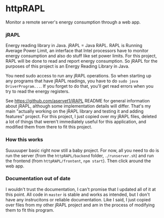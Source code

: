 # httpRAPL
Monitor a remote server's energy consumption through a web app.

### jRAPL
Energy reading library in Java. jRAPL = Java RAPL. RAPL is Running Average Power Limit, an interface that Intel processors have
to monitor energy consumption and also do stuff like set power limits. For this project, RAPL will be done to read and report 
energy consumption. So jRAPL for the purposes of this project is an Energy Reading Library in Java.

You need sudo access to run any jRAPL operations. So when starting up any programs that have jRAPL readings, you have to do `sudo java DriverProgram...`.
If you forget to do that, you'll get read errors when you try to read the energy registers.

See https://github.com/aservet1/jRAPL README for general information about jRAPL, although some implementation details will differ. That's my main "actually working on the jRAPL library and testing it and adding features" project.
For this project, I just copied over my jRAPL files, deleted a lot of things that weren't immediately useful for this application, and
modified them from there to fit this project.

### How this works
Suuuuuper basic right now still a baby project. For now, all you need to do is run the server (from the `httpRAPL/backend` folder, `./runserver.sh`) and run the frontend (from `httpRAPL/frontent`, `npm start`). Then click around the web app.

### Documentation out of date
I wouldn't trust the documentation, I can't promise that I updated all of it at this point. All code in `master` is stable and works
as intended, but I don't have any instrucitons or reliable documentation. Like I said, I just copied over files from my other jRAPL project
and am in the process of modifying them to fit this program.
